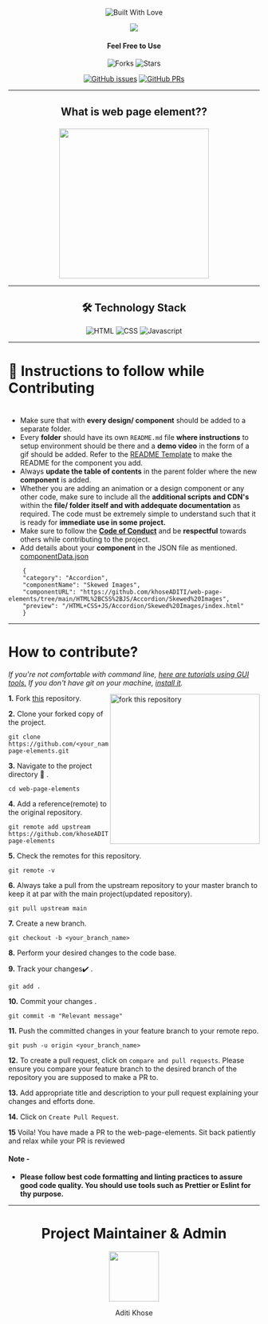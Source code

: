 <p align="center"><a><img title="Built With Love" src="https://forthebadge.com/images/badges/60-percent-of-the-time-works-every-time.svg"> </a>

<p align="center"><img src="https://user-images.githubusercontent.com/64035221/194020350-e14968fa-f408-46b1-b6bd-9cdb3b65894c.png">
       <!--<img src="https://github.com/E343IO/stuff/raw/main/20220325_184030.jpg"> -->

#### <p align="center">**Feel Free to Use**
</p>
<div align="center" >

![Forks](https://img.shields.io/github/forks/khoseADITI/web-page-elements?style=social)    ![Stars](https://img.shields.io/github/stars/khoseADITI/web-page-elements?style=social)

[![GitHub issues](https://img.shields.io/github/issues/khoseADITI/web-page-elements?color=green&logo=github&style=flat)](https://github.com/khoseADITI/web-page-elements/issues) [![GitHub PRs](https://img.shields.io/github/issues-pr/khoseADITI/web-page-elements?style=flat&logo=github)](https://github.comkhoseADITI/web-page-elements/pulls)

</p>

---

## <p align="center">**What is web page element??**
 <p align="center"> <img src="https://media.giphy.com/media/2ikwIgNrmPZICNmRyX/giphy.gif" width="" height="300" >

***
## 🛠️ Technology Stack

<img alt="HTML" src="https://img.shields.io/badge/html5%20-%23E34F26.svg?&style=for-the-badge&logo=html5&logoColor=white"/> <img alt="CSS" src="https://img.shields.io/badge/css3%20-%231572B6.svg?&style=for-the-badge&logo=css3&logoColor=white"/>  <img alt="Javascript" src="https://img.shields.io/badge/javascript%20-%23323330.svg?&style=for-the-badge&logo=javascript&logoColor=%23F7DF1E"/>
  
</div>

<hr/>

# :scroll: Instructions to follow while **Contributing**
#
-   Make sure that with **every design/ component** should be added to a separate folder.
-   Every **folder** should have its own `README.md` file **where instructions** to setup environment should be there and a **demo video** in the form of a gif should be added. Refer to the [README Template](README_TEMPLATE.md) to make the README for the component you add.
-   Always **update the table of contents** in the parent folder where the new **component** is added.
-   Whether you are adding an animation or a design component or any other code, make sure to include all the **additional scripts and CDN's** within the **file/ folder itself and with addequate documentation** as required. The code must be extremely simple to understand such that it is ready for **immediate use in some project.**
-   Make sure to follow the **[Code of Conduct](https://github.com/khoseADITI/web-page-elements/blob/a6e11d92ee995e63fef0df6bb49f3f4bfe2f661f/CODE_OF_CONDUCT.md)** and be **respectful** towards others while contributing to the project.
-   Add details about your **component** in the JSON file as mentioned.
    [componentData.json](https://github.com/khoseADITI/web-page-elements/blob/main/web-page-elements-website/js/componentData.json)
```
    {
    "category": "Accordion",
    "componentName": "Skewed Images",
    "componentURL": "https://github.com/khoseADITI/web-page-elements/tree/main/HTML%2BCSS%2BJS/Accordion/Skewed%20Images",
    "preview": "/HTML+CSS+JS/Accordion/Skewed%20Images/index.html"
    }
```

<hr/>

# How to **contribute**?

_If you're not comfortable with command line, [here are tutorials using GUI tools.](#tutorials-using-other-tools)_
_If you don't have git on your machine, [install it](https://help.github.com/articles/set-up-git/)._

<img align="right" width="300" src="https://firstcontributions.github.io/assets/Readme/fork.png" alt="fork this repository" />

**1.**  Fork [this](https://github.com/khoseADITI/web-page-elements.git) repository.

**2.**  Clone your forked copy of the project.

```
git clone  https://github.com/<your_name>/web-page-elements.git
```

**3.** Navigate to the project directory :file_folder: .

```
cd web-page-elements
```

**4.** Add a reference(remote) to the original repository.

```
git remote add upstream https://github.com/khoseADITI/web-page-elements
```

**5.** Check the remotes for this repository.
```
git remote -v
```

**6.** Always take a pull from the upstream repository to your master branch to keep it at par with the main project(updated repository).

```
git pull upstream main
```

**7.** Create a new branch.

```
git checkout -b <your_branch_name>
```

**8.** Perform your desired changes to the code base.


**9.** Track your changes:heavy_check_mark: .

```
git add .
```

**10.** Commit your changes .

```
git commit -m "Relevant message"
```

**11.** Push the committed changes in your feature branch to your remote repo.
```
git push -u origin <your_branch_name>
```

**12.** To create a pull request, click on `compare and pull requests`. Please ensure you compare your feature branch to the desired branch of the repository you are supposed to make a PR to.


**13.** Add appropriate title and description to your pull request explaining your changes and efforts done.


**14.** Click on `Create Pull Request`.


**15** Voila! You have made a PR to the web-page-elements. Sit back patiently and relax while your PR is reviewed

#### Note -
-   **Please follow best code formatting and linting practices to assure good code quality. You should use tools such as Prettier or Eslint for thy purpose.**

<hr>

<h1 align=center> Project Maintainer & Admin </h1>
<p align="center"> <a href="https://github.com/khoseADITI"><img src="https://user-images.githubusercontent.com/64035221/194027342-3933bf31-ddd1-4817-ad12-2d73845abed2.png" width=100px height=100px /></a>
<p align="center"> Aditi Khose </p>
